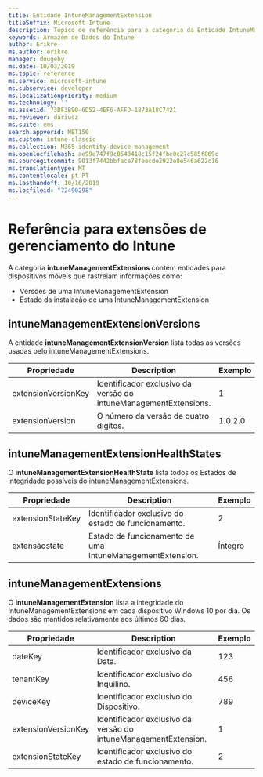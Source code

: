 ```yaml
---
title: Entidade IntuneManagementExtension
titleSuffix: Microsoft Intune
description: Tópico de referência para a categoria da Entidade IntuneManagementExtension das coleções de entidades na API do Armazém de Dados do Intune.
keywords: Armazém de Dados do Intune
author: Erikre
ms.author: erikre
manager: dougeby
ms.date: 10/03/2019
ms.topic: reference
ms.service: microsoft-intune
ms.subservice: developer
ms.localizationpriority: medium
ms.technology: ''
ms.assetid: 73DF3B90-6D52-4EF6-AFFD-1873A18C7421
ms.reviewer: dariusz
ms.suite: ems
search.appverid: MET150
ms.custom: intune-classic
ms.collection: M365-identity-device-management
ms.openlocfilehash: ae99e747f9c0540418c15f24fbe0c27c585f869c
ms.sourcegitcommit: 9013f7442bbface78feecde2922e8e546a622c16
ms.translationtype: MT
ms.contentlocale: pt-PT
ms.lasthandoff: 10/16/2019
ms.locfileid: "72490298"
---
```

# <a name="reference-for-intune-management-extensions"></a>Referência para extensões de gerenciamento do Intune

A categoria **intuneManagementExtensions** contém entidades para dispositivos móveis que rastreiam informações como:

- Versões de uma IntuneManagementExtension
- Estado da instalação de uma IntuneManagementExtension

## <a name="intunemanagementextensionversions"></a>intuneManagementExtensionVersions

A entidade **intuneManagementExtensionVersion** lista todas as versões usadas pelo intuneManagementExtensions.

| Propriedade  | Description | Exemplo |
|---------|------------|--------|
| extensionVersionKey |Identificador exclusivo da versão do intuneManagementExtensions. | 1 |
| extensionVersion |O número da versão de quatro dígitos. |1.0.2.0 |

## <a name="intunemanagementextensionhealthstates"></a>intuneManagementExtensionHealthStates

O **intuneManagementExtensionHealthState** lista todos os Estados de integridade possíveis do intuneManagementExtensions.

| Propriedade  | Description | Exemplo |
|---------|------------|--------|
| extensionStateKey |Identificador exclusivo do estado de funcionamento. | 2 |
| extensãostate |Estado de funcionamento de uma IntuneManagementExtension. | Íntegro |

## <a name="intunemanagementextensions"></a>intuneManagementExtensions

O **intuneManagementExtension** lista a integridade do IntuneManagementExtensions em cada dispositivo Windows 10 por dia.
Os dados são mantidos relativamente aos últimos 60 dias. 


|      Propriedade       |                         Description                         | Exemplo |
|---------------------|-------------------------------------------------------------|---------|
|       dateKey       |               Identificador exclusivo da Data.                |   123   |
|      tenantKey      |              Identificador exclusivo do Inquilino.               |   456   |
|      deviceKey      |              Identificador exclusivo do Dispositivo.               |   789   |
| extensionVersionKey | Identificador exclusivo da versão do intuneManagementExtension. |    1    |
|  extensionStateKey  |             Identificador exclusivo do estado de funcionamento.              |    2    |

